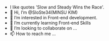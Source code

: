 - I like quotes 'Slow and Steady Wins the Race'.
- 👋 Hi, I’m @SloSte34(MINSU KIM)
- 👀 I’m interested in Front-end development.
- 🌱 I’m currently learning Front-end Skills
- 💞️ I’m looking to collaborate on ...
- 📫 How to reach me ...

<!---
SloSte34/SloSte34 is a ✨ special ✨ repository because its `README.md` (this file) appears on your GitHub profile.
You can click the Preview link to take a look at your changes.
--->
